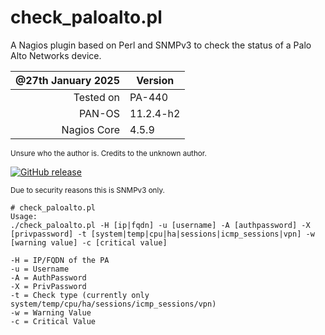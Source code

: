 # check_paloalto.pl
A Nagios plugin based on Perl and SNMPv3 to check the status of a Palo Alto Networks device.

| @27th January 2025 | Version |
|---------------:|----------|
| Tested on      |  PA-440 |
| PAN-OS         |  11.2.4-h2 |
| Nagios Core    |  4.5.9 |

<sub>Unsure who the author is. Credits to the unknown author.</sub>

[![GitHub release](https://img.shields.io/github/release/FoUStep/check_paloalto.pl.svg)](https://GitHub.com/FoUStep/check_paloalto.pl/releases/)

<sub>Due to security reasons this is SNMPv3 only.</sub>
```
# check_paloalto.pl 
Usage:
./check_paloalto.pl -H [ip|fqdn] -u [username] -A [authpassword] -X [privpassword] -t [system|temp|cpu|ha|sessions|icmp_sessions|vpn] -w [warning value] -c [critical value]

-H = IP/FQDN of the PA
-u = Username
-A = AuthPassword
-X = PrivPassword
-t = Check type (currently only system/temp/cpu/ha/sessions/icmp_sessions/vpn)
-w = Warning Value
-c = Critical Value
```
